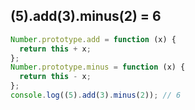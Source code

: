 ## (5).add(3).minus(2) = 6

```js
Number.prototype.add = function (x) {
  return this + x;
};
Number.prototype.minus = function (x) {
  return this - x;
};
console.log((5).add(3).minus(2)); // 6
```
